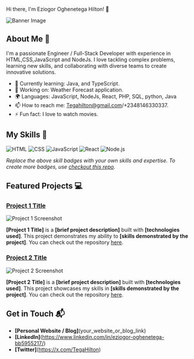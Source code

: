 Hi there, I'm Eziogor Oghenetega Hilton! 👋

![Banner Image](https://avatars.githubusercontent.com/u/178896393?s=400&u=c7cdfc5d2ffa42996677a9689228918bb0077a09&v=4)

## About Me 🚀

I'm a passionate Engineer / Full-Stack Developer with experience in HTML,CSS,JavaScript and NodeJs. I love tackling complex problems, learning new skills, and collaborating with diverse teams to create innovative solutions.

- 🌱 Currently learning: Java, and TypeScript.
- 🔭 Working on: Weather Forecast application.
- 🌍 Languages: JavaScript, NodeJs, React, PHP, SQL, python, Java
- 📫 How to reach me: Tegahilton@gmail.com/+2348146330337.
- ⚡ Fun fact: I love to watch movies.

## My Skills 🧠

![HTML](https://img.shields.io/badge/-HTML-E34F26?style=flat-square&logo=html5&logoColor=white)
![CSS](https://img.shields.io/badge/-CSS-1572B6?style=flat-square&logo=css3&logoColor=white)
![JavaScript](https://img.shields.io/badge/-JavaScript-F7DF1E?style=flat-square&logo=javascript&logoColor=black)
![React](https://img.shields.io/badge/-React-61DAFB?style=flat-square&logo=react&logoColor=black)
![Node.js](https://img.shields.io/badge/-Node.js-339933?style=flat-square&logo=node.js&logoColor=white)

*Replace the above skill badges with your own skills and expertise. To create more badges, use [checkout this repo](https://github.com/alexandresanlim/Badges4-README.md-Profile).*

## Featured Projects 💻

### [Project 1 Title](project_1_link)

![Project 1 Screenshot](project_1_screenshot_url)

**[Project 1 Title]** is a **[brief project description]** built with **[technologies used]**. This project demonstrates my ability to **[skills demonstrated by the project]**. You can check out the repository [here](project_1_repository_link).

### [Project 2 Title](project_2_link)

![Project 2 Screenshot](project_2_screenshot_url)

**[Project 2 Title]** is a **[brief project description]** built with **[technologies used]**. This project showcases my skills in **[skills demonstrated by the project]**. You can check out the repository [here](project_2_repository_link).

## Get in Touch 📬

- **[Personal Website / Blog]**(your_website_or_blog_link)
- **[LinkedIn]**(https://www.linkedin.com/in/eziogor-oghenetega-bb5955217/)
- **[Twitter]**(https://x.com/TegaHilton)
